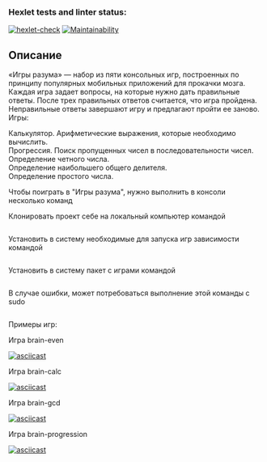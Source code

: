 ### Hexlet tests and linter status:

[![hexlet-check](https://github.com/ressw/backend-project-44/actions/workflows/hexlet-check.yml/badge.svg)](https://github.com/ressw/backend-project-44/actions/workflows/hexlet-check.yml)
[![Maintainability](https://api.codeclimate.com/v1/badges/dec3b2c97346ef89873f/maintainability)](https://codeclimate.com/github/ressw/backend-project-44/maintainability)

## Описание
«Игры разума» — набор из пяти консольных игр, построенных по принципу популярных мобильных приложений для прокачки мозга. Каждая игра задает вопросы, на которые нужно дать правильные ответы. После трех правильных ответов считается, что игра пройдена. Неправильные ответы завершают игру и предлагают пройти ее заново. Игры:

Калькулятор. Арифметические выражения, которые необходимо вычислить.\
Прогрессия. Поиск пропущенных чисел в последовательности чисел.\
Определение четного числа.\
Определение наибольшего общего делителя.\
Определение простого числа.

Чтобы поиграть в "Игры разума", нужно выполнить в консоли несколько команд

Клонировать проект себе на локальный компьютер командой

```git clone https://github.com/ressw/backend-project-44.git
```

Установить в систему необходимые для запуска игр зависимости командой

```npm install
```

Установить в систему пакет с играми командой

```npm link
```

В случае ошибки, может потребоваться выполнение этой команды с sudo

```sudo npm link
```

Примеры игр:

Игра brain-even

[![asciicast](https://asciinema.org/a/wLJldORcn5AaqrYiNqzQ50Tc6.svg)](https://asciinema.org/a/wLJldORcn5AaqrYiNqzQ50Tc6)

Игра brain-calc

[![asciicast](https://asciinema.org/a/E5J8yYb5FwdfScNk0CMmFtn6C.svg)](https://asciinema.org/a/E5J8yYb5FwdfScNk0CMmFtn6C)

Игра brain-gcd

[![asciicast](https://asciinema.org/a/L66VuO0G2QdznDUY4wRawpHlR.svg)](https://asciinema.org/a/L66VuO0G2QdznDUY4wRawpHlR)

Игра brain-progression

[![asciicast](https://asciinema.org/a/P7wbpqHAV2ztxobbeCT81OZ3F.svg)](https://asciinema.org/a/P7wbpqHAV2ztxobbeCT81OZ3F)
